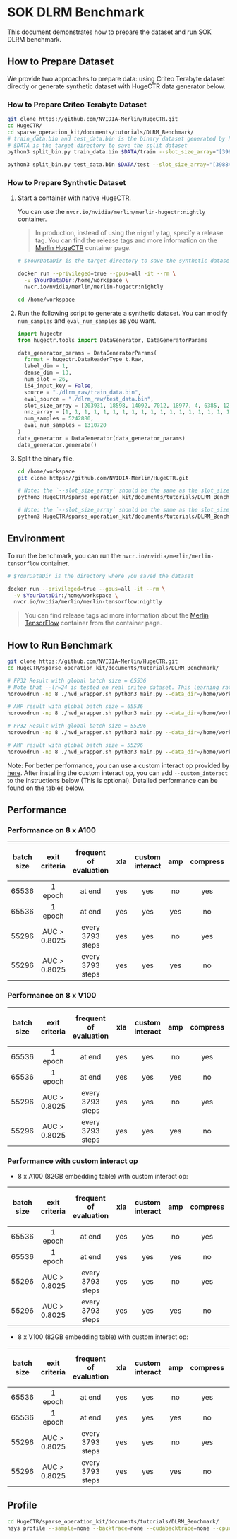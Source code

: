 # SOK DLRM Benchmark

This document demonstrates how to prepare the dataset and run SOK DLRM benchmark.

## How to Prepare Dataset
We provide two approaches to prepare data: using Criteo Terabyte dataset directly or generate synthetic dataset with HugeCTR data generator below.

### How to Prepare Criteo Terabyte Dataset

```bash
git clone https://github.com/NVIDIA-Merlin/HugeCTR.git
cd HugeCTR/
cd sparse_operation_kit/documents/tutorials/DLRM_Benchmark/
# train_data.bin and test_data.bin is the binary dataset generated by hugectr
# $DATA is the target directory to save the split dataset
python3 split_bin.py train_data.bin $DATA/train --slot_size_array="[39884406,39043,17289,7420,20263,3,7120,1543,63,38532951,2953546,403346,10,2208,11938,155,4,976,14,39979771,25641295,39664984,585935,12972,108,36]"

python3 split_bin.py test_data.bin $DATA/test --slot_size_array="[39884406,39043,17289,7420,20263,3,7120,1543,63,38532951,2953546,403346,10,2208,11938,155,4,976,14,39979771,25641295,39664984,585935,12972,108,36]"
```

### How to Prepare Synthetic Dataset

1. Start a container with native HugeCTR.

   You can use the `nvcr.io/nvidia/merlin/merlin-hugectr:nightly` container.

   > In production, instead of using the `nightly` tag, specify a release tag.
   > You can find the release tags and more information on the [Merlin HugeCTR](https://catalog.ngc.nvidia.com/orgs/nvidia/teams/merlin/containers/merlin-hugectr) container page.

   ```bash
   # $YourDataDir is the target directory to save the synthetic dataset

   docker run --privileged=true --gpus=all -it --rm \
     -v $YourDataDir:/home/workspace \
     nvcr.io/nvidia/merlin/merlin-hugectr:nightly

   cd /home/workspace
   ```

1. Run the following script to generate a synthetic dataset.
   You can modify `num_samples` and `eval_num_samples` as you want.

   ```python
   import hugectr
   from hugectr.tools import DataGenerator, DataGeneratorParams

   data_generator_params = DataGeneratorParams(
     format = hugectr.DataReaderType_t.Raw,
     label_dim = 1,
     dense_dim = 13,
     num_slot = 26,
     i64_input_key = False,
     source = "./dlrm_raw/train_data.bin",
     eval_source = "./dlrm_raw/test_data.bin",
     slot_size_array = [203931, 18598, 14092, 7012, 18977, 4, 6385, 1245, 49, 186213, 71328, 67288, 11, 2168, 7338, 61, 4, 932, 15, 204515, 141526, 199433, 60919, 9137, 71, 34],
     nnz_array = [1, 1, 1, 1, 1, 1, 1, 1, 1, 1, 1, 1, 1, 1, 1, 1, 1, 1, 1, 1, 1, 1, 1, 1, 1, 1],
     num_samples = 5242880,
     eval_num_samples = 1310720
   )
   data_generator = DataGenerator(data_generator_params)
   data_generator.generate()
   ```

1. Split the binary file.

   ```bash
   cd /home/workspace
   git clone https://github.com/NVIDIA-Merlin/HugeCTR.git

   # Note: the `--slot_size_array` should be the same as the slot_size_array in step 2.
   python3 HugeCTR/sparse_operation_kit/documents/tutorials/DLRM_Benchmark/preprocess/split_bin.py ./dlrm_raw/train_data.bin ./splited_dataset/train/ --slot_size_array="[203931,18598,14092,7012,18977,4,6385,1245,49,186213,71328,67288,11,2168,7338,61,4,932,15,204515,141526,199433,60919,9137,71,34]"

   # Note: the `--slot_size_array` should be the same as the slot_size_array in step 2.
   python3 HugeCTR/sparse_operation_kit/documents/tutorials/DLRM_Benchmark/preprocess/split_bin.py ./dlrm_raw/test_data.bin ./splited_dataset/test/ --slot_size_array="[203931,18598,14092,7012,18977,4,6385,1245,49,186213,71328,67288,11,2168,7338,61,4,932,15,204515,141526,199433,60919,9137,71,34]"
   ```

## Environment

To run the benchmark, you can run the `nvcr.io/nvidia/merlin/merlin-tensorflow` container.

```bash
# $YourDataDir is the directory where you saved the dataset

docker run --privileged=true --gpus=all -it --rm \
  -v $YourDataDir:/home/workspace \
  nvcr.io/nvidia/merlin/merlin-tensorflow:nightly
```

> You can find release tags ad more information about the [Merlin TensorFlow](https://catalog.ngc.nvidia.com/orgs/nvidia/teams/merlin/containers/merlin-tensorflow) container from the container page.

## How to Run Benchmark

```bash
git clone https://github.com/NVIDIA-Merlin/HugeCTR.git
cd HugeCTR/sparse_operation_kit/documents/tutorials/DLRM_Benchmark/

# FP32 Result with global batch size = 65536
# Note that --lr=24 is tested on real criteo dataset. This learning rate is too large for a synthetic dataset and it is likely to cause the loss to become nan
horovodrun -np 8 ./hvd_wrapper.sh python3 main.py --data_dir=/home/workspace/splited_dataset/ --global_batch_size=65536 --xla --compress --eval_in_last --epochs=1000 --lr=24

# AMP result with global batch size = 65536
horovodrun -np 8 ./hvd_wrapper.sh python3 main.py --data_dir=/home/workspace/splited_dataset/ --global_batch_size=65536 --xla --amp --eval_in_last --epochs=1000 --lr=24

# FP32 Result with global batch size = 55296
horovodrun -np 8 ./hvd_wrapper.sh python3 main.py --data_dir=/home/workspace/splited_dataset/ --global_batch_size=55296 --xla --compress --epochs=1000 --lr=24

# AMP result with global batch size = 55296
horovodrun -np 8 ./hvd_wrapper.sh python3 main.py --data_dir=/home/workspace/splited_dataset/ --global_batch_size=55296 --xla --amp --epochs=1000 --lr=24
```

Note: For better performance, you can use a custom interact op provided by [here](https://github.com/NVIDIA/DeepLearningExamples/tree/master/TensorFlow2/Recommendation/DLRM/tensorflow-dot-based-interact). After installing the custom interact op, you can add `--custom_interact` to the instructions below (This is optional). Detailed performance can be found on the tables below.

## Performance

### Performance on 8 x A100

| batch size | exit criteria | frequent of evaluation | xla | custom interact | amp | compress | training time (minutes) | evaluating time (minutes) | total time (minutes) | average time of iteration (ms) | throughput(samples/second) |
| :---: | :---:        | :---:            | :---: | :---: | :---: | :---: | :---: | :---: | :---: | :---: | :---:  |
| 65536 | 1 epoch      | at end           | yes   | yes   | no    | yes   | 8.79  | 0.10  | 8.89  | 8.25  | 8.16M  |
| 65536 | 1 epoch      | at end           | yes   | yes   | yes   | no    | 6.72  | 0.09  | 6.81  | 6.30  | 10.78M |
| 55296 | AUC > 0.8025 | every 3793 steps | yes   | yes   | no    | yes   | 8.04  | 1.59  | 9.63  | 7.48  | 7.60M  |
| 55296 | AUC > 0.8025 | every 3793 steps | yes   | yes   | yes   | no    | 6.52  | 1.94  | 8.46  | 6.07  | 10.45M |

### Performance on 8 x V100

| batch size | exit criteria | frequent of evaluation | xla | custom interact | amp | compress | training time (minutes) | evaluating time (minutes) | total time (minutes) | average time of iteration (ms) | throughput(samples/second) |
| :---: | :---:        | :---:            | :---: | :---: | :---: | :---: | :---:  | :---: | :---:  | :---:  | :---: |
| 65536 | 1 epoch      | at end           | yes   | yes   | no    | yes   | 19.25  | 0.21  | 19.46  | 18.04  | 3.66M |
| 65536 | 1 epoch      | at end           | yes   | yes   | yes   | no    | 12.91  | 0.19  | 13.10  | 12.10  | 5.53M |
| 55296 | AUC > 0.8025 | every 3793 steps | yes   | yes   | no    | yes   | 18.48  | 4.03  | 22.51  | 16.24  | 3.45M |
| 55296 | AUC > 0.8025 | every 3793 steps | yes   | yes   | yes   | no    | 12.11  | 3.18  | 15.29  | 10.65  | 5.36M |

### Performance with custom interact op

* 8 x A100 (82GB embedding table) with custom interact op:

| batch size | exit criteria | frequent of evaluation | xla | custom interact | amp | compress | training time (minutes) | evaluating time (minutes) | total time (minutes) | average time of iteration (ms) | throughput(samples/second) |
| :---: | :---:        | :---:            | :---: | :---: | :---: | :---: | :---: | :---: | :---: | :---: | :---:  |
| 65536 | 1 epoch      | at end           | yes   | yes   | no    | yes   | 5.93  | 0.09  | 6.02  | 5.55  | 12.08M |
| 65536 | 1 epoch      | at end           | yes   | yes   | yes   | no    | 5.06  | 0.07  | 5.13  | 4.74  | 14.51M |
| 55296 | AUC > 0.8025 | every 3793 steps | yes   | yes   | no    | yes   | 5.23  | 1.44  | 6.67  | 4.87  | 11.66M |
| 55296 | AUC > 0.8025 | every 3793 steps | yes   | yes   | yes   | no    | 4.99  | 1.26  | 6.25  | 4.64  | 12.50M |

* 8 x V100 (82GB embedding table) with custom interact op:

| batch size | exit criteria | frequent of evaluation | xla | custom interact | amp | compress | training time (minutes) | evaluating time (minutes) | total time (minutes) | average time of iteration (ms) | throughput(samples/second) |
| :---: | :---:        | :---:            | :---: | :---: | :---: | :---: | :---:  | :---: | :---:  | :---:  | :---: |
| 65536 | 1 epoch      | at end           | yes   | yes   | no    | yes   | 17.52  | 0.19  | 17.71  | 16.42  | 4.02M |
| 65536 | 1 epoch      | at end           | yes   | yes   | yes   | no    | 10.20  | 0.15  | 10.35  | 9.56   | 6.99M |
| 55296 | AUC > 0.8025 | every 3793 steps | yes   | yes   | no    | yes   | 16.45  | 3.59  | 20.04  | 14.45  | 3.85M |
| 55296 | AUC > 0.8025 | every 3793 steps | yes   | yes   | yes   | no    | 9.69   | 2.54  | 12.23  | 8.52   | 6.62M |

## Profile

```bash
cd HugeCTR/sparse_operation_kit/documents/tutorials/DLRM_Benchmark/
nsys profile --sample=none --backtrace=none --cudabacktrace=none --cpuctxsw=none --trace-fork-before-exec=true horovodrun -np 8 ./hvd_wrapper.sh python3 main.py --data_dir=($DATA) --global_batch_size=65536 --xla --compress --custom_interact --early_stop=30
```
